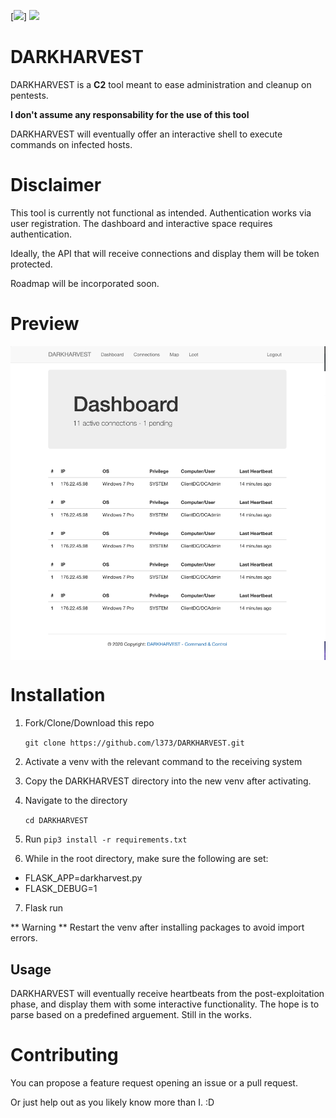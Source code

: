 [![](https://img.shields.io/badge/license-MIT-blue)]
[![](https://img.shields.io/badge/language-Python3-red)](https://img.shields.io/badge/language-Python3-red)



# DARKHARVEST
DARKHARVEST is a **C2** tool meant to ease administration and cleanup on pentests.

**I don't assume any responsability for the use of this tool**

DARKHARVEST will eventually offer an interactive shell to execute commands on infected hosts.

# Disclaimer
This tool is currently not functional as intended. Authentication works via user registration.
The dashboard and interactive space requires authentication. 

Ideally, the API that will receive connections and display them will be token protected. 

Roadmap will be incorporated soon.

# Preview
<p align="center">
<img align="center" src="cmd.png" width="600">
</p>


# Installation
1. Fork/Clone/Download this repo

    `git clone https://github.com/l373/DARKHARVEST.git`

2. Activate a venv with the relevant command to the receiving system

3. Copy the DARKHARVEST directory into the new venv after activating.

4. Navigate to the directory

    `cd DARKHARVEST`

5. Run `pip3 install -r requirements.txt`

6.  While in the root directory, make sure the following are set:
- FLASK_APP=darkharvest.py
- FLASK_DEBUG=1

7. Flask run

** Warning ** Restart the venv after installing packages to avoid import errors.

## Usage

DARKHARVEST will eventually receive heartbeats from the post-exploitation phase, and 
display them with some interactive functionality. The hope is to parse based on a predefined
arguement. Still in the works.

# Contributing
You can propose a feature request opening an issue or a pull request.

Or just help out as you likely know more than I. :D
